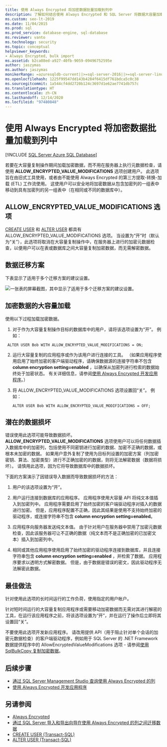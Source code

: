 ```yaml
---
title: 使用 Always Encrypted 将加密数据批量加载到列中
description: 了解如何结合使用 Always Encrypted 和 SQL Server 将数据大容量加载到列。
ms.custom: seo-lt-2019
ms.date: 11/04/2015
ms.prod: sql
ms.prod_service: database-engine, sql-database
ms.reviewer: vanto
ms.technology: security
ms.topic: conceptual
helpviewer_keywords:
- Always Encrypted, bulk import
ms.assetid: b2ca08ed-a927-40fb-9059-09496752595e
author: jaszymas
ms.author: jaszymas
monikerRange: =azuresqldb-current||>=sql-server-2016||>=sql-server-linux-2017||=azuresqldb-mi-current
ms.openlocfilehash: 1225f99547dd143b4284f6415df761bdca5c0c38
ms.sourcegitcommit: 1a544cf4dd2720b124c3697d1e62ae7741db757c
ms.translationtype: HT
ms.contentlocale: zh-CN
ms.lasthandoff: 12/14/2020
ms.locfileid: "97480848"
---
```

# <a name="bulk-load-encrypted-data-to-columns-using-always-encrypted"></a>使用 Always Encrypted 将加密数据批量加载到列中
[!INCLUDE [SQL Server Azure SQL Database](../../../includes/applies-to-version/sql-asdb.md)]

若要在大容量复制操作期间加载加密数据，而不用在服务器上执行元数据检查，请使用 **ALLOW_ENCRYPTED_VALUE_MODIFICATIONS** 选项创建用户。 此选项旨在由旧式工具使用，或者由不能使用 Always Encrypted 的第三方提取-转换-加载 (ETL) 工作流使用。 这使用户可以安全地将加密数据从包含加密列的一组表中移动到具有加密列的另一组表中（在相同或不同的数据库中）。  

 ## <a name="the-allow_encrypted_value_modifications-option"></a>ALLOW_ENCRYPTED_VALUE_MODIFICATIONS 选项  
 [CREATE USER](../../../t-sql/statements/create-user-transact-sql.md) 和 [ALTER USER](../../../t-sql/statements/alter-user-transact-sql.md) 都具有 ALLOW_ENCRYPTED_VALUE_MODIFICATIONS 选项。 当设置为“开”时（默认为“关”），此选项将取消在大容量复制操作中，在服务器上进行的加密元数据检查，以便用户可以在表或数据库之间大容量复制加密数据，而无需解密数据。  
  
## <a name="data-migration-scenarios"></a>数据迁移方案  
下表显示了适用于多个迁移方案的建议设置。  
 
![一张表的屏幕截图，其中显示了适用于多个迁移方案的建议设置。](../../../relational-databases/security/encryption/media/always-encrypted-migration.PNG "always-encrypted-migration")  

## <a name="bulk-loading-of-encrypted-data"></a>加密数据的大容量加载  
使用以下过程加载加密数据。  

1.  对于作为大容量复制操作目标的数据库中的用户，请将该选项设置为“开”。 例如：  
 
   ```  
    ALTER USER Bob WITH ALLOW_ENCRYPTED_VALUE_MODIFICATIONS = ON;  
   ```  

2.  运行大容量复制的应用程序或作为该用户进行连接的工具。 （如果应用程序使用启用了始终加密的客户端驱动程序，请确保数据源的连接字符串不包含 **column encryption setting=enabled** ，以确保从加密列进行检索的数据始终处于加密状态。 有关详细信息，请参阅[使用 Always Encrypted 开发应用程序](always-encrypted-client-development.md)。）  
  
3.  将 ALLOW_ENCRYPTED_VALUE_MODIFICATIONS 选项设置回“关”。 例如：  

    ```  
    ALTER USER Bob WITH ALLOW_ENCRYPTED_VALUE_MODIFICATIONS = OFF;  
    ```  

## <a name="potential-for-data-corruption"></a>潜在的数据损坏  
错误使用此选项可能导致数据损坏。 **ALLOW_ENCRYPTED_VALUE_MODIFICATIONS** 选项使用户可以将任何数据插入数据库中的加密列，包括使用不同密钥进行加密的数据、加密不正确的数据，或根本未加密的数据。 如果用户意外复制了使用为目标列设置的加密方案（列加密密钥、算法、加密类型）进行不正确加密的的数据，则将无法解密数据（数据将损坏）。 请慎用此选项，因为它将导致数据库中的数据损坏。  

下面的方案演示了因错误导入数据而导致数据损坏的方法：  

1.  用户的该选项设置为“开”。  
 
2.  用户运行连接到数据库的应用程序。 应用程序使用大容量 API 将纯文本值插入到加密列中。 应用程序需要启用了始终加密的客户端驱动程序对插入的数据进行加密。 但是，应用程序配置不正确，因此其结果是使用不支持始终加密的驱动程序，或连接字符串不包含 **column encryption setting=enabled**。  

3.  应用程序向服务器发送纯文本值。 由于针对用户在服务器中禁用了加密元数据检查，因此该服务器可让不正确的数据（纯文本而不是正确加密的已加密文本）插入到加密列中。  
 
4.  相同或其他应用程序使用启用了始终加密的驱动程序连接到数据库，并且连接字符串包含 **column encryption setting=enabled** ，并检索了数据。 应用程序要求以透明方式解密数据。 但是，由于数据是错误的密文，因此驱动程序无法解密此数据。  

## <a name="best-practice"></a>最佳做法  
 
针对使用此选项的长时间运行的工作负荷，使用指定的用户帐户。  
 
针对短时间运行的大容量复制应用程序或需要移动加密数据而无需对其进行解密的工具，在运行该应用程序之前，将该选项设置为“开”，并在运行了操作后立即将其设置回“关”。  
 
不要使用此选项开发新应用程序。 请改用提供 API（用于阻止针对单个会话的加密元数据检查）的客户端驱动程序，例如用于 SQL Server 的 .NET Framework 数据提供程序中的 AllowEncryptedValueModifications 选项 - 请参阅[使用 SqlBulkCopy 复制加密数据](develop-using-always-encrypted-with-net-framework-data-provider.md#copying-encrypted-data-using-sqlbulkcopy)。 

## <a name="next-steps"></a>后续步骤
- [通过 SQL Server Management Studio 查询使用 Always Encrypted 的列](always-encrypted-query-columns-ssms.md)
- [使用 Always Encrypted 开发应用程序](always-encrypted-client-development.md)

## <a name="see-also"></a>另请参阅  
- [Always Encrypted](../../../relational-databases/security/encryption/always-encrypted-database-engine.md)
- [通过 SQL Server 导入和导出向导在使用 Always Encrypted 的列之间迁移数据](always-encrypted-migrate-using-import-export-wizard.md)
- [CREATE USER (Transact-SQL)](../../../t-sql/statements/create-user-transact-sql.md)   
- [ALTER USER (Transact-SQL)](../../../t-sql/statements/alter-user-transact-sql.md)   

